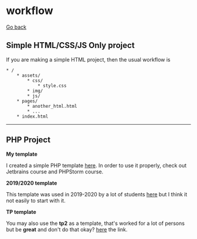 # workflow

[Go back](..)

## Simple HTML/CSS/JS Only project

If you are making a simple HTML project, then
the usual workflow is

```none
* /
    * assets/
        * css/
            * style.css
        * img/
        * js/
    * pages/
        * another_html.html
        * ...
    * index.html
````

<hr class="sr">

## PHP Project

**My template**

I created a simple PHP template
[here](https://github.com/memorize-code/web-project-template).
In order to use it properly, check out Jetbrains course and
PHPStorm course.

**2019/2020 template**

This template was used in 2019-2020 by a lot of
students [here](https://github.com/Kirouane/ensiie-project)
but I think it not easily to start with it.

**TP template**

You may also use the **tp2** as a template, that's worked
for a lot of persons but be **great** and don't do
that okay? [here](download:template-tp.zip) the link.